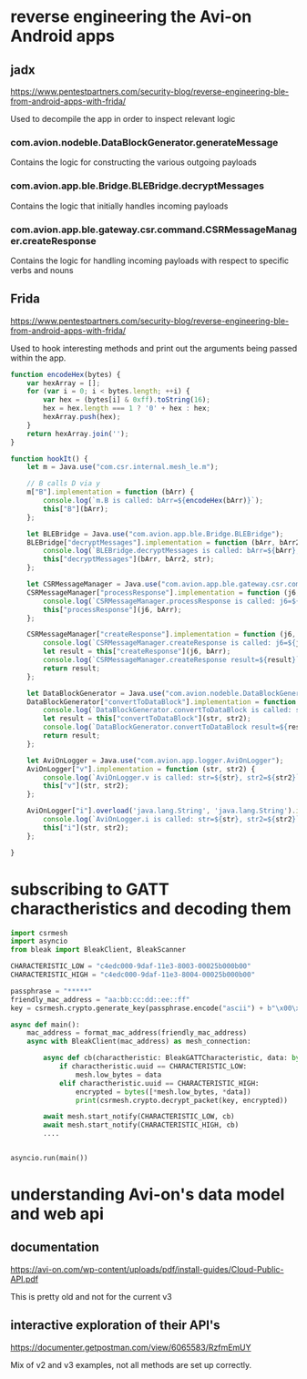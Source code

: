 
# reverse engineering the Avi-on Android apps

## jadx
https://www.pentestpartners.com/security-blog/reverse-engineering-ble-from-android-apps-with-frida/

Used to decompile the app in order to inspect relevant logic

### com.avion.nodeble.DataBlockGenerator.generateMessage
Contains the logic for constructing the various outgoing payloads

### com.avion.app.ble.Bridge.BLEBridge.decryptMessages
Contains the logic that initially handles incoming payloads

### com.avion.app.ble.gateway.csr.command.CSRMessageManager.createResponse
Contains the logic for handling incoming payloads with respect to specific verbs and nouns

## Frida
https://www.pentestpartners.com/security-blog/reverse-engineering-ble-from-android-apps-with-frida/

Used to hook interesting methods and print out the arguments being passed within the app.
```js
function encodeHex(bytes) {
    var hexArray = [];
    for (var i = 0; i < bytes.length; ++i) {
        var hex = (bytes[i] & 0xff).toString(16);
        hex = hex.length === 1 ? '0' + hex : hex;
        hexArray.push(hex);
    }
    return hexArray.join('');
}

function hookIt() {
    let m = Java.use("com.csr.internal.mesh_le.m");

    // B calls D via y
    m["B"].implementation = function (bArr) {
        console.log(`m.B is called: bArr=${encodeHex(bArr)}`);
        this["B"](bArr);
    };

    let BLEBridge = Java.use("com.avion.app.ble.Bridge.BLEBridge");
    BLEBridge["decryptMessages"].implementation = function (bArr, bArr2, str) {
        console.log(`BLEBridge.decryptMessages is called: bArr=${bArr}, bArr2=${bArr2}, str=${str}`);
        this["decryptMessages"](bArr, bArr2, str);
    };

    let CSRMessageManager = Java.use("com.avion.app.ble.gateway.csr.command.CSRMessageManager");
    CSRMessageManager["processResponse"].implementation = function (j6, bArr) {
        console.log(`CSRMessageManager.processResponse is called: j6=${j6}, bArr=${encodeHex(bArr)}`);
        this["processResponse"](j6, bArr);
    };

    CSRMessageManager["createResponse"].implementation = function (j6, bArr) {
        console.log(`CSRMessageManager.createResponse is called: j6=${j6}, bArr=${bArr}`);
        let result = this["createResponse"](j6, bArr);
        console.log(`CSRMessageManager.createResponse result=${result}`);
        return result;
    };

    let DataBlockGenerator = Java.use("com.avion.nodeble.DataBlockGenerator");
    DataBlockGenerator["convertToDataBlock"].implementation = function (str, str2) {
        console.log(`DataBlockGenerator.convertToDataBlock is called: str=${str}, str2=${str2}`);
        let result = this["convertToDataBlock"](str, str2);
        console.log(`DataBlockGenerator.convertToDataBlock result=${result}`);
        return result;
    };

    let AviOnLogger = Java.use("com.avion.app.logger.AviOnLogger");
    AviOnLogger["v"].implementation = function (str, str2) {
        console.log(`AviOnLogger.v is called: str=${str}, str2=${str2}`);
        this["v"](str, str2);
    };

    AviOnLogger["i"].overload('java.lang.String', 'java.lang.String').implementation = function (str, str2) {
        console.log(`AviOnLogger.i is called: str=${str}, str2=${str2}`);
        this["i"](str, str2);
    };

}
```

# subscribing to GATT charactheristics and decoding them

```py
import csrmesh
import asyncio
from bleak import BleakClient, BleakScanner

CHARACTERISTIC_LOW = "c4edc000-9daf-11e3-8003-00025b000b00"
CHARACTERISTIC_HIGH = "c4edc000-9daf-11e3-8004-00025b000b00"

passphrase = "*****"
friendly_mac_address = "aa:bb:cc:dd::ee::ff"
key = csrmesh.crypto.generate_key(passphrase.encode("ascii") + b"\x00\x4d\x43\x50")

async def main():
    mac_address = format_mac_address(friendly_mac_address)
    async with BleakClient(mac_address) as mesh_connection:

        async def cb(charactheristic: BleakGATTCharacteristic, data: bytearray):
            if charactheristic.uuid == CHARACTERISTIC_LOW:
                mesh.low_bytes = data
            elif charactheristic.uuid == CHARACTERISTIC_HIGH:
                encrypted = bytes([*mesh.low_bytes, *data])
                print(csrmesh.crypto.decrypt_packet(key, encrypted))

        await mesh.start_notify(CHARACTERISTIC_LOW, cb)
        await mesh.start_notify(CHARACTERISTIC_HIGH, cb)
        ....


asyncio.run(main())


```

# understanding Avi-on's data model and web api

## documentation
https://avi-on.com/wp-content/uploads/pdf/install-guides/Cloud-Public-API.pdf

This is pretty old and not for the current v3

## interactive exploration of their API's
https://documenter.getpostman.com/view/6065583/RzfmEmUY

Mix of v2 and v3 examples, not all methods are set up correctly.